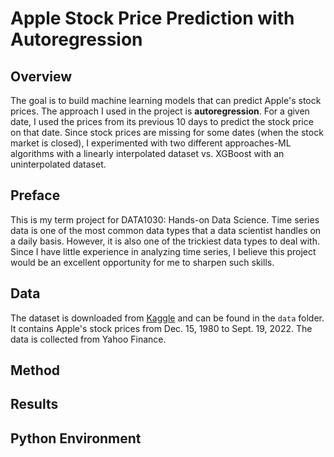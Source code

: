 # Apple Stock Price Prediction with Autoregression

## Overview
The goal is to build machine learning models that can predict Apple's stock prices. The approach I used in the project is **autoregression**. For a given date, I used the prices from its previous 10 days to predict the stock price on that date. Since stock prices are missing for some dates (when the stock market is closed), I experimented with two different approaches-ML algorithms with a linearly interpolated dataset vs. XGBoost with an uninterpolated dataset.

## Preface
This is my term project for DATA1030: Hands-on Data Science. Time series data is one of the most common data types that a data scientist handles on a daily basis. However, it is also one of the trickiest data types to deal with. Since I have little experience in analyzing time series, I believe this project would be an excellent opportunity for me to sharpen such skills.

## Data
The dataset is downloaded from [Kaggle](https://www.kaggle.com/datasets/whenamancodes/alphabet-inc-google-founding-years-analysis) and can be found in the `data` folder. It contains Apple's stock prices from Dec. 15, 1980 to Sept. 19, 2022. The data is collected from Yahoo Finance.

## Method

## Results

## Python Environment
